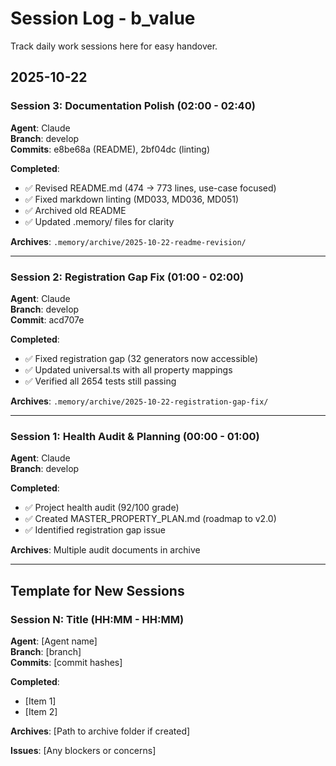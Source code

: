 # Session Log - b_value

Track daily work sessions here for easy handover.

## 2025-10-22

### Session 3: Documentation Polish (02:00 - 02:40)
**Agent**: Claude  
**Branch**: develop  
**Commits**: e8be68a (README), 2bf04dc (linting)

**Completed**:
- ✅ Revised README.md (474 → 773 lines, use-case focused)
- ✅ Fixed markdown linting (MD033, MD036, MD051)
- ✅ Archived old README
- ✅ Updated .memory/ files for clarity

**Archives**: `.memory/archive/2025-10-22-readme-revision/`

---

### Session 2: Registration Gap Fix (01:00 - 02:00)
**Agent**: Claude  
**Branch**: develop  
**Commit**: acd707e

**Completed**:
- ✅ Fixed registration gap (32 generators now accessible)
- ✅ Updated universal.ts with all property mappings
- ✅ Verified all 2654 tests still passing

**Archives**: `.memory/archive/2025-10-22-registration-gap-fix/`

---

### Session 1: Health Audit & Planning (00:00 - 01:00)
**Agent**: Claude  
**Branch**: develop

**Completed**:
- ✅ Project health audit (92/100 grade)
- ✅ Created MASTER_PROPERTY_PLAN.md (roadmap to v2.0)
- ✅ Identified registration gap issue

**Archives**: Multiple audit documents in archive

---

## Template for New Sessions

### Session N: Title (HH:MM - HH:MM)
**Agent**: [Agent name]  
**Branch**: [branch]  
**Commits**: [commit hashes]

**Completed**:
- [Item 1]
- [Item 2]

**Archives**: [Path to archive folder if created]

**Issues**: [Any blockers or concerns]

